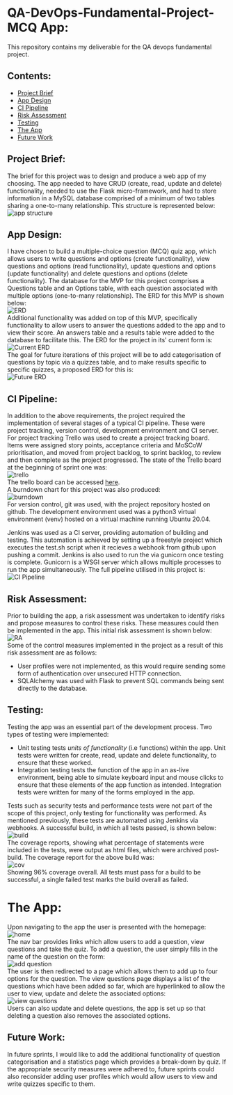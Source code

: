 # QA-DevOps-Fundamental-Project- MCQ App:  
This repository contains my deliverable for the QA devops fundamental project. 

## Contents:
* [Project Brief](#Project-Brief)  
* [App Design](#App-Design)
* [CI Pipeline](#CI-Pipeline)  
* [Risk Assessment](#Risk-Assessment)
* [Testing](#Testing)
* [The App](#The-App)
* [Future Work](#Future-Work)

## Project Brief:  
The brief for this project was to design and produce a web app of my choosing. The app needed to have CRUD (create, read, update and delete) functionality, needed to use the Flask micro-framework, and had to store information in a MySQL database comprised of a minimum of two tables sharing a one-to-many relationship. This structure is represented below:  
![app structure](https://github.com/agray998/QA-DevOps-Fundamental-Project/blob/main/figures/app%20diagram%20(1).png)  

## App Design:
I have chosen to build a multiple-choice question (MCQ) quiz app, which allows users to write questions and options (create functionality), view questions and options (read functionality), update questions and options (update functionality) and delete questions and options (delete functionality). The database for the MVP for this project comprises a Questions table and an Options table, with each question associated with multiple options (one-to-many relationship). The ERD for this MVP is shown below:  
![ERD](https://github.com/agray998/QA-DevOps-Fundamental-Project/blob/main/figures/ProjectMVPERD.png)  
Additional functionality was added on top of this MVP, specifically functionality to allow users to answer the questions added to the app and to view their score. An answers table and a results table were added to the database to facilitate this. The ERD for the project in its' current form is:  
![Current ERD](https://github.com/agray998/QA-DevOps-Fundamental-Project/blob/main/figures/ProjectERD.png)  
The goal for future iterations of this project will be to add categorisation of questions by topic via a quizzes table, and to make results specific to specific quizzes, a proposed ERD for this is:  
![Future ERD](https://github.com/agray998/QA-DevOps-Fundamental-Project/blob/main/figures/ProjectERDfuture.png)  

## CI Pipeline:  
In addition to the above requirements, the project required the implementation of several stages of a typical CI pipeline. These were project tracking, version control, development environment and CI server. For project tracking Trello was used to create a project tracking board. Items were assigned story points, acceptance criteria and MoSCoW prioritisation, and moved from project backlog, to sprint backlog, to review and then complete as the project progressed. The state of the Trello board at the beginning of sprint one was:  
![trello](https://github.com/agray998/QA-DevOps-Fundamental-Project/blob/main/figures/trelloboard.png)  
The trello board can be accessed [here](https://trello.com/b/KMCaNgMA/fundamental-project).  
A burndown chart for this project was also produced:  
![burndown](https://github.com/agray998/QA-DevOps-Fundamental-Project/blob/main/figures/burndown.png)  
For version control, git was used, with the project repository hosted on github. The development environment used was a python3 virtual environment (venv) hosted on a virtual machine running Ubuntu 20.04.  

Jenkins was used as a CI server, providing automation of building and testing. This automation is achieved by setting up a freestyle project which executes the test.sh script when it recieves a webhook from github upon pushing a commit. Jenkins is also used to run the via gunicorn once testing is complete. Gunicorn is a WSGI server which allows multiple processes to run the app simultaneously. The full pipeline utilised in this project is:  
![CI Pipeline](https://github.com/agray998/QA-DevOps-Fundamental-Project/blob/main/figures/projCI.png)  

## Risk Assessment:
Prior to building the app, a risk assessment was undertaken to identify risks and propose measures to control these risks. These measures could then be implemented in the app. This initial risk assessment is shown below:   
![RA](https://github.com/agray998/QA-DevOps-Fundamental-Project/blob/main/figures/project%20RA.png)  
Some of the control measures implemented in the project as a result of this risk assessment are as follows:  
* User profiles were not implemented, as this would require sending some form of authentication over unsecured HTTP connection.  
* SQLAlchemy was used with Flask to prevent SQL commands being sent directly to the database.  

## Testing:  
Testing the app was an essential part of the development process. Two types of testing were implemented:  
* Unit testing tests _units of functionality_ (i.e functions) within the app. Unit tests were written for create, read, update and delete functionality, to ensure that these worked.
* Integration testing tests the function of the app in an as-live environment, being able to simulate keyboard input and mouse clicks to ensure that these elements of the app function as intended. Integration tests were written for many of the forms employed in the app.  

Tests such as security tests and performance tests were not part of the scope of this project, only testing for functionality was performed. As mentioned previously, these tests are automated using Jenkins via webhooks. A successful build, in which all tests passed, is shown below:  
![build](https://github.com/agray998/QA-DevOps-Fundamental-Project/blob/main/figures/tests%20run%2016-05.png)  
The coverage reports, showing what percentage of statements were included in the tests, were output as html files, which were archived post-build. The coverage report for the above build was:  
![cov](https://github.com/agray998/QA-DevOps-Fundamental-Project/blob/main/figures/covreport%2016-05.png)  
Showing 96% coverage overall. All tests must pass for a build to be successful, a single failed test marks the build overall as failed.

# The App:  
Upon navigating to the app the user is presented with the homepage:  
![home](https://github.com/agray998/QA-DevOps-Fundamental-Project/blob/main/figures/homepage.png)  
The nav bar provides links which allow users to add a question, view questions and take the quiz. To add a question, the user simply fills in the name of the question on the form:  
![add question](https://github.com/agray998/QA-DevOps-Fundamental-Project/blob/main/figures/addq.png)  
The user is then redirected to a page which allows them to add up to four options for the question. The view questions page displays a list of the questions which have been added so far, which are hyperlinked to allow the user to view, update and delete the associated options:  
![view questions](https://github.com/agray998/QA-DevOps-Fundamental-Project/blob/main/figures/viewqs.png)  
Users can also update and delete questions, the app is set up so that deleting a question also removes the associated options.  

## Future Work:
In future sprints, I would like to add the additional functionality of question categorisation and a statistics page which provides a break-down by quiz. If the appropriate security measures were adhered to, future sprints could also reconsider adding user profiles which would allow users to view and write quizzes specific to them.
